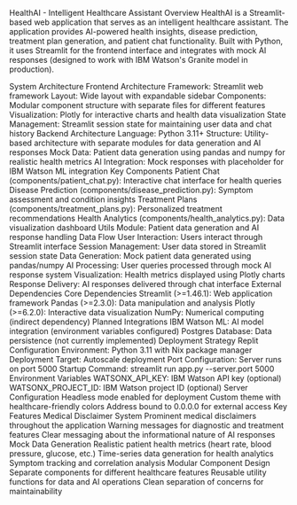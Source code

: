 HealthAI - Intelligent Healthcare Assistant
Overview
HealthAI is a Streamlit-based web application that serves as an intelligent healthcare assistant. The application provides AI-powered health insights, disease prediction, treatment plan generation, and patient chat functionality. Built with Python, it uses Streamlit for the frontend interface and integrates with mock AI responses (designed to work with IBM Watson's Granite model in production).

System Architecture
Frontend Architecture
Framework: Streamlit web framework
Layout: Wide layout with expandable sidebar
Components: Modular component structure with separate files for different features
Visualization: Plotly for interactive charts and health data visualization
State Management: Streamlit session state for maintaining user data and chat history
Backend Architecture
Language: Python 3.11+
Structure: Utility-based architecture with separate modules for data generation and AI responses
Mock Data: Patient data generation using pandas and numpy for realistic health metrics
AI Integration: Mock responses with placeholder for IBM Watson ML integration
Key Components
Patient Chat (components/patient_chat.py): Interactive chat interface for health queries
Disease Prediction (components/disease_prediction.py): Symptom assessment and condition insights
Treatment Plans (components/treatment_plans.py): Personalized treatment recommendations
Health Analytics (components/health_analytics.py): Data visualization dashboard
Utils Module: Patient data generation and AI response handling
Data Flow
User Interaction: Users interact through Streamlit interface
Session Management: User data stored in Streamlit session state
Data Generation: Mock patient data generated using pandas/numpy
AI Processing: User queries processed through mock AI response system
Visualization: Health metrics displayed using Plotly charts
Response Delivery: AI responses delivered through chat interface
External Dependencies
Core Dependencies
Streamlit (>=1.46.1): Web application framework
Pandas (>=2.3.0): Data manipulation and analysis
Plotly (>=6.2.0): Interactive data visualization
NumPy: Numerical computing (indirect dependency)
Planned Integrations
IBM Watson ML: AI model integration (environment variables configured)
Postgres Database: Data persistence (not currently implemented)
Deployment Strategy
Replit Configuration
Environment: Python 3.11 with Nix package manager
Deployment Target: Autoscale deployment
Port Configuration: Server runs on port 5000
Startup Command: streamlit run app.py --server.port 5000
Environment Variables
WATSONX_API_KEY: IBM Watson API key (optional)
WATSONX_PROJECT_ID: IBM Watson project ID (optional)
Server Configuration
Headless mode enabled for deployment
Custom theme with healthcare-friendly colors
Address bound to 0.0.0.0 for external access
Key Features
Medical Disclaimer System
Prominent medical disclaimers throughout the application
Warning messages for diagnostic and treatment features
Clear messaging about the informational nature of AI responses
Mock Data Generation
Realistic patient health metrics (heart rate, blood pressure, glucose, etc.)
Time-series data generation for health analytics
Symptom tracking and correlation analysis
Modular Component Design
Separate components for different healthcare features
Reusable utility functions for data and AI operations
Clean separation of concerns for maintainability
